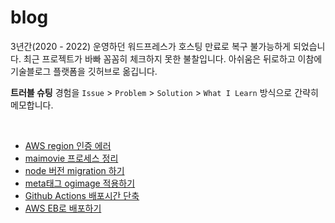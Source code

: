 # blog

3년간(2020 - 2022) 운영하던 워드프레스가 호스팅 만료로 복구 불가능하게 되었습니다. 최근 프로젝트가 바빠 꼼꼼히 체크하지 못한 불찰입니다. 아쉬움은 뒤로하고 이참에 기술블로그 플랫폼을 깃허브로 옮깁니다.

**트러블 슈팅** 경험을 `Issue` > `Problem` > `Solution` > `What I Learn` 방식으로 간략히 메모합니다.

<br>

+ [AWS region 인증 에러](https://github.com/hoonlocal/blog/blob/main/trouble-shooting/AWS_region_%EC%9D%B8%EC%A6%9D_%EC%97%90%EB%9F%AC.md)
+ [maimovie 프로세스 정리](https://github.com/hoonlocal/TIL/blob/main/trouble-shooting/maimovie_%ED%94%84%EB%A1%9C%EC%84%B8%EC%8A%A4_%EC%A0%95%EB%A6%AC.md)
+ [node 버전 migration 하기](https://github.com/hoonlocal/TIL/blob/main/trouble-shooting/node_%EB%B2%84%EC%A0%84_migration_%ED%95%98%EA%B8%B0.md)
+ [meta태그 ogimage 적용하기](https://github.com/hoonlocal/TIL/blob/main/trouble-shooting/meta%ED%83%9C%EA%B7%B8_ogimage_%EC%A0%81%EC%9A%A9%ED%95%98%EA%B8%B0.md)
+ [Github Actions 배포시간 단축](https://github.com/hoonlocal/TIL/blob/main/trouble-shooting/Github_Actions_%EB%B0%B0%ED%8F%AC%EC%8B%9C%EA%B0%84_%EB%8B%A8%EC%B6%95.md)
+ [AWS EB로 배포하기](https://github.com/hoonlocal/TIL/blob/main/trouble-shooting/AWS_EB%EB%A1%9C_%EB%B0%B0%ED%8F%AC%ED%95%98%EA%B8%B0.md)
